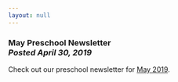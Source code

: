 ```yaml
---
layout: null
---
```


<h3 class="ui header">
  May Preschool Newsletter
  <div class="sub header">
    <i>Posted April 30, 2019</i>
  </div>
</h3>

Check out our preschool newsletter for
<a href="{{ site.baseurl }}/assets/newsletters/COH May 2019 Newsletter.pdf">May 2019</a>.
